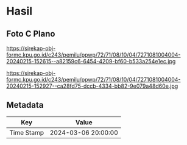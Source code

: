 # Hasil

## Foto C Plano

https://sirekap-obj-formc.kpu.go.id/c243/pemilu/ppwp/72/71/08/10/04/7271081004004-20240215-152615--a82159c6-6454-4209-bf60-b533a254e1ec.jpg

https://sirekap-obj-formc.kpu.go.id/c243/pemilu/ppwp/72/71/08/10/04/7271081004004-20240215-152927--ca28fd75-dccb-4334-bb82-9e079a48d60e.jpg


## Metadata

| Key        | Value               |
| ---------- | ------------------- |
| Time Stamp | 2024-03-06 20:00:00 |



